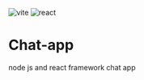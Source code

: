 ![vite](https://github.com/Muqadas-web-create/Chat-app/assets/152491173/9632ee12-0a57-4f23-ad3e-61a3cf2ec89a)
![react](https://github.com/Muqadas-web-create/Chat-app/assets/152491173/36a030a3-d3ae-4672-b486-a2c3e857eb4f)
# Chat-app
node js and react framework chat app 
